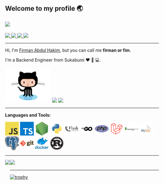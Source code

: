 ## Welcome to my profile :earth_asia: 
### ![](https://komarev.com/ghpvc/?username=firmanJS&label=Views)
<p>
  <a target="_blank" href="https://www.linkedin.com/in/firman-abdul-hakim-2a818b92">
    <img src="https://img.shields.io/badge/LinkedIn-0077B5?style=for-the-badge&logo=linkedin&logoColor=white" /> 
  </a>
  <a target="_blank" href="https://www.facebook.com/fimzjs">
    <img src="https://img.shields.io/badge/Facebook-1877F2?style=for-the-badge&logo=facebook&logoColor=white" />
  </a>
  <a target="_blank" href="https://firmanabdulhakim.medium.com/">
    <img src="https://img.shields.io/badge/Medium-12100E?style=for-the-badge&logo=medium&logoColor=white" />
   </a>
    <a target="_blank" href="https://www.hackerrank.com/fimzhakim?hr_r=1/">
    <img src="https://img.shields.io/badge/Hackerrank-2dc866?style=for-the-badge&logo=hackerrank&logoColor=white" />
   </a>
 </p>


---- 
Hi, I'm [Firman Abdul Hakim](https://firmanjs.github.io), but you can call me **firman or fim**. 

I'm a Backend Engineer from Sukabumi :heart: 🧐 :computer:. 
<p>
  <img src ="https://raw.githubusercontent.com/ijlik/ijlik/master/octocat.gif" width="150px" />
  <img src ="https://denolib.github.io/animated-deno-logo/deno-circle-thunder.gif" width="110px"/>
  <img src ="https://images4.programmersought.com/810/44/4463301429a7e1ae25c7e13922005e7a.gif" width="110px"/>
</p>

----
**Languages and Tools:**  

<code><img height="45" src="https://raw.githubusercontent.com/github/explore/80688e429a7d4ef2fca1e82350fe8e3517d3494d/topics/javascript/javascript.png" alt="javascript"></code>
<code><img height="45" src="https://raw.githubusercontent.com/github/explore/80688e429a7d4ef2fca1e82350fe8e3517d3494d/topics/typescript/typescript.png"></code>
<code><img height="45" src="https://raw.githubusercontent.com/github/explore/80688e429a7d4ef2fca1e82350fe8e3517d3494d/topics/nodejs/nodejs.png"></code>
<code><img height="45" src="https://raw.githubusercontent.com/github/explore/80688e429a7d4ef2fca1e82350fe8e3517d3494d/topics/python/python.png"></code>
<code><img height="45" src="https://raw.githubusercontent.com/github/explore/80688e429a7d4ef2fca1e82350fe8e3517d3494d/topics/flask/flask.png"></code>
<code><img height="45" src="https://raw.githubusercontent.com/github/explore/80688e429a7d4ef2fca1e82350fe8e3517d3494d/topics/go/go.png"></code>
<code><img height="45" src="https://raw.githubusercontent.com/github/explore/80688e429a7d4ef2fca1e82350fe8e3517d3494d/topics/php/php.png"></code>
<code><img height="45" src="https://raw.githubusercontent.com/github/explore/80688e429a7d4ef2fca1e82350fe8e3517d3494d/topics/laravel/laravel.png"></code>
<code><img height="45" src="https://raw.githubusercontent.com/github/explore/80688e429a7d4ef2fca1e82350fe8e3517d3494d/topics/mongodb/mongodb.png"></code>
<code><img height="45" src="https://raw.githubusercontent.com/github/explore/80688e429a7d4ef2fca1e82350fe8e3517d3494d/topics/mysql/mysql.png"></code>
<code><img height="45" src="https://raw.githubusercontent.com/github/explore/80688e429a7d4ef2fca1e82350fe8e3517d3494d/topics/postgresql/postgresql.png"></code>
<code><img height="45" src="https://raw.githubusercontent.com/github/explore/80688e429a7d4ef2fca1e82350fe8e3517d3494d/topics/git/git.png"></code>
<code><img height="45" src="https://raw.githubusercontent.com/github/explore/80688e429a7d4ef2fca1e82350fe8e3517d3494d/topics/docker/docker.png"></code>
<code><img height="45" src="https://raw.githubusercontent.com/github/explore/80688e429a7d4ef2fca1e82350fe8e3517d3494d/topics/rust/rust.png"></code>

----
<div>
  <img height="170" align="left" src="https://github-readme-stats.vercel.app/api?username=firmanJS&count_private=true&include_all_commits=true" />
  <img src="https://github-readme-stats.vercel.app/api/top-langs/?username=firmanJS&hide=php,html,css&layout=compact" />
</div>

----
[![trophy](https://github-profile-trophy.vercel.app/?username=firmanJS&row=2&column=3)](https://github.com/ryo-ma/github-profile-trophy)
